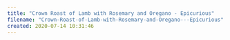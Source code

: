 ```yaml
---
title: "Crown Roast of Lamb with Rosemary and Oregano - Epicurious"
filename: "Crown-Roast-of-Lamb-with-Rosemary-and-Oregano---Epicurious"
created: 2020-07-14 10:31:46
---
```

